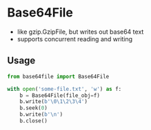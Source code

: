 # Base64File

* like gzip.GzipFile, but writes out base64 text
* supports concurrent reading and writing

## Usage

```python
from base64file import Base64File

with open('some-file.txt', 'w') as f:
    b = Base64File(file_obj=f)
    b.write(b'\0\1\2\3\4')
    b.seek(0)
    b.write(b'\n')
    b.close()
```
